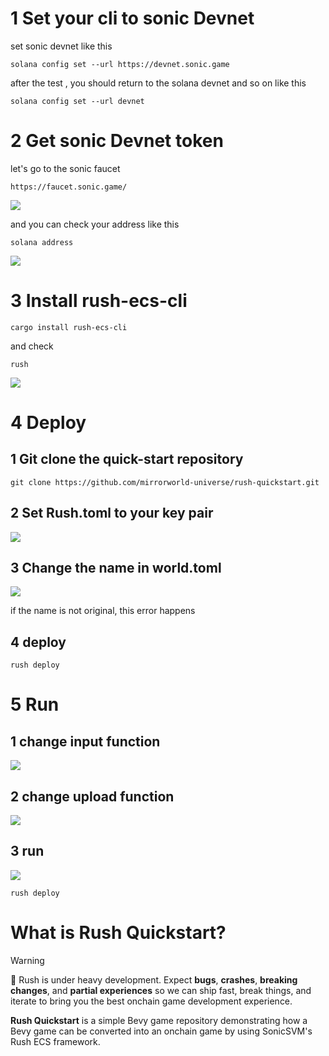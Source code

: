 # 1 Set your cli to sonic Devnet

set sonic devnet like this

```
solana config set --url https://devnet.sonic.game
```

after the test , you should return to the solana devnet and so on like this

```
solana config set --url devnet
```

# 2 Get sonic Devnet token

let's go to the sonic faucet

```
https://faucet.sonic.game/
```

![](./image/1_faucet.png)

and you can check your address like this

```
solana address
```

![](./image/2_confirmAddress.png)

# 3 Install rush-ecs-cli

```
cargo install rush-ecs-cli
```

and check

```
rush
```

![](./image/3_install.png)

# 4 Deploy

## 1 Git clone the quick-start repository

```
git clone https://github.com/mirrorworld-universe/rush-quickstart.git
```

## 2 Set Rush.toml to your key pair

![](./image/4-1_setRushToml.png)

## 3 Change the name in world.toml

![](./image/4-2_setWorldToml.png)

if the name is not original, this error happens

## 4 deploy

```
rush deploy
```

# 5 Run

## 1 change input function

![](./image/5-1_changeInput.png)

## 2 change upload function

![](./image/5-2_changeUpdate.png)

## 3 run

![](./image/5-3_cargoRun.png)

```
rush deploy
```

# What is Rush Quickstart?

> [!WARNING]
> 🚧 Rush is under heavy development. Expect **bugs**, **crashes**, **breaking changes**, and **partial experiences** so we can ship fast, break things, and iterate to bring you the best onchain game development experience.

**Rush Quickstart** is a simple Bevy game repository demonstrating how a Bevy game can be converted into an onchain game by using SonicSVM's Rush ECS framework.
